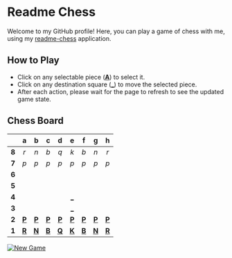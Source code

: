 # Readme Chess

Welcome to my GitHub profile! Here, you can play a game of chess with me, using my [readme-chess](https://github.com/grim-kalman/rust-readme-chess) application.

## How to Play

- Click on any selectable piece ([**A**]()) to select it.
- Click on any destination square ([**_**]()) to move the selected piece.
- After each action, please wait for the page to refresh to see the updated game state.

## Chess Board
|     |  a  |  b  |  c  |  d  |  e  |  f  |  g  |  h  |
|:---:|:---:|:---:|:---:|:---:|:---:|:---:|:---:|:---:|
|  **8**  |  _r_  |  _n_  |  _b_  |  _q_  |  _k_  |  _b_  |  _n_  |  _r_  |
|  **7**  |  _p_  |  _p_  |  _p_  |  _p_  |  _p_  |  _p_  |  _p_  |  _p_  |
|  **6**  |     |     |     |     |     |     |     |     |
|  **5**  |     |     |     |     |     |     |     |     |
|  **4**  |     |     |     |     |  [_](https://rust-readme-chess.fly.dev/play?mv=e2e4)  |     |     |     |
|  **3**  |     |     |     |     |  [_](https://rust-readme-chess.fly.dev/play?mv=e2e3)  |     |     |     |
|  **2**  |  [**P**](https://rust-readme-chess.fly.dev/select?square=a2)  |  [**P**](https://rust-readme-chess.fly.dev/select?square=b2)  |  [**P**](https://rust-readme-chess.fly.dev/select?square=c2)  |  [**P**](https://rust-readme-chess.fly.dev/select?square=d2)  |  [**P**](https://rust-readme-chess.fly.dev/select?square=e2)  |  [**P**](https://rust-readme-chess.fly.dev/select?square=f2)  |  [**P**](https://rust-readme-chess.fly.dev/select?square=g2)  |  [**P**](https://rust-readme-chess.fly.dev/select?square=h2)  |
|  **1**  |  [**R**](https://github.com/grim-kalman)  |  [**N**](https://rust-readme-chess.fly.dev/select?square=b1)  |  [**B**](https://github.com/grim-kalman)  |  [**Q**](https://github.com/grim-kalman)  |  [**K**](https://github.com/grim-kalman)  |  [**B**](https://github.com/grim-kalman)  |  [**N**](https://rust-readme-chess.fly.dev/select?square=g1)  |  [**R**](https://github.com/grim-kalman)  |

[![New Game](https://img.shields.io/badge/New_Game-4CAF50)](https://rust-readme-chess.fly.dev/new)